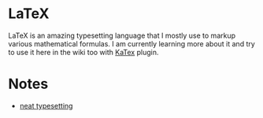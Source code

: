 # LaTeX
LaTeX is an amazing typesetting language that I mostly use to markup various mathematical formulas. I am currently learning more about it and try to use it here in the wiki too with [KaTex](https://plugins.gitbook.com/plugin/katex) plugin.


# Notes
- [neat typesetting](http://tullo.ch/static/cambridge/TimeSeriesMonteCarlo-LectureNotes.pdf)